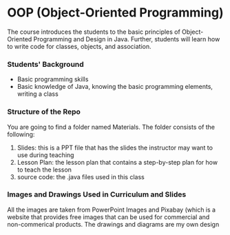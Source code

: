 # OOP (Object-Oriented Programming)

<p> The course introduces the students to the basic principles of Object-Oriented Programming and Design in Java.  Further, students will learn how to write code for classes, objects, and association. </p>

<h3> Students' Background </h3>
<ul>
  <li> Basic programming skills </li>
  <li> Basic knowledge of Java, knowing the basic programming elements, writing a class </li>
</ul>

<h3> Structure of the Repo </h3>

You are going to find a folder named Materials. The folder consists of the following:

<ol>
  <li> Slides: this is a PPT file that has the slides the instructor may want to use during teaching </li>
  <li> Lesson Plan: the lesson plan that contains a step-by-step plan for how to teach the lesson </li>
  <li> source code: the .java files used in this class  </li>
  </ol>
  
  <h3> Images and Drawings Used in Curriculum and Slides </h3>
  
  <p> All the images are taken from PowerPoint Images and Pixabay (which is a website that provides free images that can be used for commercial and non-commerical products. The drawings and diagrams are my own design </p>
